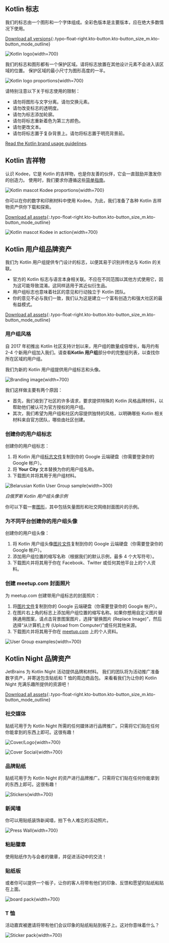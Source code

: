 [//]: # (title: Kotlin 品牌资产)

## Kotlin 标志

我们的标志由一个图形和一个字体组成。全彩色版本是主要版本，应在绝大多数情况下使用。

[Download all versions](https://resources.jetbrains.com/storage/products/kotlin/docs/kotlin_logos.zip){:.typo-float-right.kto-button.kto-button_size_m.kto-button_mode_outline}

![Kotlin logo](kotlin-logo.png){width=700}

我们的标志和图形都有一个保护区域。请将标志放置在其他设计元素不会进入该区域的位置。
保护区域的最小尺寸为图形高度的一半。

![Kotlin logo proportions](kotlin-logo-guidelines.png){width=700}

请特别注意以下关于标志使用的限制：

*   请勿将图形与文字分离。请勿交换元素。
*   请勿改变标志的透明度。
*   请勿为标志添加轮廓。
*   请勿将标志重新着色为第三方颜色。
*   请勿更改文本。
*   请勿将标志置于复杂背景上。请勿将标志置于明亮背景前。

[Read the Kotlin brand usage guidelines](https://kotlinfoundation.org/guidelines/).

## Kotlin 吉祥物

认识 Kodee，它是 Kotlin 的吉祥物，也是你友善的伙伴，它会一直鼓励并激发你的创造力。
使用时，我们要求你遵循这些[简单指南](https://resources.jetbrains.com/storage/products/kotlin/docs/Kotlin_Mascot_Guidelines.pdf)。

![Kotlin mascot Kodee proportions](mascot-body-proportions.png){width=700}

你可以在你的数字和印刷材料中使用 Kodee。为此，我们准备了各种 Kotlin 吉祥物资产供你下载和探索。

[Download all assets](https://resources.jetbrains.com/storage/products/kotlin/docs/kotlin_mascot_2.zip){:.typo-float-right.kto-button.kto-button_size_m.kto-button_mode_outline}

![Kotlin mascot Kodee in action](mascot-in-action.png){width=700}

## Kotlin 用户组品牌资产

我们为 Kotlin 用户组提供专门设计的标志，以便其易于识别并传达与 Kotlin 的关联。

*   官方的 Kotlin 标志与语言本身相关联。不应在不同范围以其他方式使用它，因为这可能导致混淆。这同样适用于其近似衍生品。
*   用户组标志也意味着社区的意见和行动独立于 Kotlin 团队。
*   你的意见不必与我们一致，我们认为这是建立一个富有创造力和强大社区的最有益模式。

[Download all assets](https://drive.google.com/drive/folders/0B3Zi34svOj1RZ2sxZExhblRJc1k){:.typo-float-right.kto-button.kto-button_size_m.kto-button_mode_outline}

### 用户组风格

自 2017 年初推出 Kotlin 社区支持计划以来，用户组的数量成倍增长，每月约有 2-4 个新用户组加入我们。请查看**Kotlin 用户组**部分中的完整组列表，以查找你所在区域的用户组。

我们为新的 Kotlin 用户组提供用户组标志和头像。

![Branding image](kotlin-user-group-logo.png){width=700}

我们这样做主要有两个原因：

*   首先，我们收到了社区的许多请求，要求提供特殊的 Kotlin 风格品牌材料，以帮助他们被认可为官方授权的用户组。
*   其次，我们希望为用户组和社区内容提供独特的风格，以明确哪些 Kotlin 相关材料来自官方团队，哪些由社区创建。

### 创建你的用户组标志

创建你的用户组标志：
1.  将 Kotlin 用户组[标志文件](https://docs.google.com/drawings/d/1IcJp8Z2jAwEliXrHB-l9RNK_2LrqGTkNuPPtjrW1iIU/edit)复制到你的 Google 云端硬盘（你需要登录你的 Google 帐户）。
2.  将 **Your City** 文本替换为你的用户组名称。
3.  下载图片并将其用于用户组材料。

![Belarusian Kotlin User Group sample](kotlin-user-group-avatar.png){width=300}

*白俄罗斯 Kotlin 用户组头像示例*

你可以下载一套[图形](https://drive.google.com/drive/folders/0B3Zi34svOj1RZ2sxZExhblRJc1k)，其中包括矢量图形和社交网络封面图片的示例。

### 为不同平台创建你的用户组头像

创建你的用户组头像：
1.  将 Kotlin 用户组头像[图片文件](https://docs.google.com/drawings/d/1buhwccmllb7wFS0OIAub0WC4DIuSHRiDpjEQhB4tkPs/edit)复制到你的 Google 云端硬盘（你需要登录你的 Google 帐户）。
2.  添加用户组位置的缩写名称（根据我们的默认示例，最多 4 个大写符号）。
3.  下载图片并将其用于你在 Facebook、Twitter 或任何其他平台上的个人资料。

### 创建 meetup.com 封面照片

为 meetup.com 创建带用户组标志的封面照片：
1.  将[图片文件](https://drive.google.com/file/d/1g_0Plf_do6vrXvy1R-Hx430vfV2CPVKN/view)复制到你的 Google 云端硬盘（你需要登录你的 Google 帐户）。
2.  在图片右上角的标志上添加用户组位置的缩写名称。如果你想用自定义图片替换通用图案，请点击背景图案图片，选择“替换图片 (Replace Image)”，然后选择“从计算机上传 (Upload from Computer)”或任何其他来源。
3.  下载图片并将其用于你在 [meetup.com](https://meetup.com) 上的个人资料。

![User Group examples](kotlin-user-group.png){width=700}

## Kotlin Night 品牌资产

JetBrains 为 Kotlin Night 活动提供品牌和材料。
我们的团队将为活动推广准备数字资产，并寄送包含贴纸和 T 恤的周边商品包。
来看看我们为让你的 Kotlin Night 充满乐趣所提供的资源吧！

[Download all assets](https://drive.google.com/drive/folders/1wTJ-PiO6VvbY6XdACGLsWZ_N8KHI0Nvr){:.typo-float-right.kto-button.kto-button_size_m.kto-button_mode_outline}

### 社交媒体

贴纸可用于为 Kotlin Night 所需的任何媒体进行品牌推广。只需将它们贴在任何你能拿到的东西上即可。这很有趣！

![Cover/Logo](kotlin-night-cover.svg){width=700}

![Cover Social](kotlin-night-fb.svg){width=700}

### 品牌贴纸

贴纸可用于为 Kotlin Night 的资产进行品牌推广。只需将它们贴在任何你能拿到的东西上即可。这很有趣！

![Stickers](kotlin-night-stickers.svg){width=700}

<!-- ![Stickers usage](kotlin-night-stickers-usage.svg){width=700} -->

### 新闻墙

你可以用贴纸装饰新闻墙，拍下令人难忘的活动照片。

![Press Wall](kotlin-night-press-wall.svg){width=700}

### 粘贴徽章

使用贴纸作为与会者的徽章，并促进活动中的交流！

### 贴纸板

或者你可以提供一个板子，让你的客人将带有他们的印象、反馈和愿望的贴纸粘贴在上面。

![board pack](kotlin-night-board.svg){width=700}

### T 恤

活动嘉宾被邀请将带有他们会议印象的贴纸粘贴到板子上。这对你意味着什么？

![Sticker pack](kotlin-night-t-shirt.svg){width=700}
